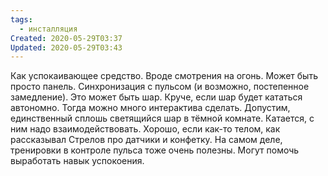 ```yaml
---
tags:
  - инсталляция
Created: 2020-05-29T03:37
Updated: 2020-05-29T03:43
---
```

Как успокаивающее средство. Вроде смотрения на огонь. Может быть просто панель.
Синхронизация с пульсом (и возможно, постепенное замедление).
Это может быть шар. Круче, если шар будет кататься автономно. Тогда можно много интерактива сделать. Допустим, единственный сплошь светящийся шар в тёмной комнате. Катается, с ним надо взаимодействовать.
Хорошо, если как-то телом, как рассказывал Стрелов про датчики и конфетку.
На самом деле, тренировки в контроле пульса тоже очень полезны. Могут помочь выработать навык успокоения.